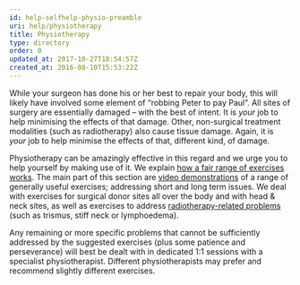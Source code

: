 ```yaml
---
id: help-selfhelp-physio-preamble
uri: help/physiotherapy
title: Physiotherapy
type: directory
order: 0
updated_at: 2017-10-27T18:54:57Z
created_at: 2016-08-10T15:53:22Z
---
```


<p>While your surgeon has done his or her best to repair your body,
    this will likely have involved some element of “robbing Peter
    to pay Paul”. All sites of surgery are essentially damaged
    – with the best of intent. It is <i>your</i> job to help
    minimising the effects of that damage. Other, non-surgical
    treatment modalities (such as radiotherapy) also cause tissue
    damage. Again, it is <i>your</i> job to help minimise the
    effects of that, different kind, of damage.</p>
<p>Physiotherapy can be amazingly effective in this regard and we
    urge you to help yourself by making use of it. We explain
    <a href="/help/physiotherapy/how-and-why">how a fair range of exercises works</a>.
    The main part of this section are <a href="/help/physiotherapy/videos">video demonstrations</a>    of a range of generally useful exercises; addressing short
    and long term issues. We deal with exercises for surgical
    donor sites all over the body and with head &amp; neck sites,
    as well as exercises to address <a href="/treatment/radiotherapy">radiotherapy-related problems</a>    (such as trismus, stiff neck or lymphoedema).</p>
<p>Any remaining or more specific problems that cannot be sufficiently
    addressed by the suggested exercises (plus some patience
    and perseverance) will best be dealt with in dedicated 1:1
    sessions with a specialist physiotherapist. Different physiotherapists
    may prefer and recommend slightly different exercises.</p>
